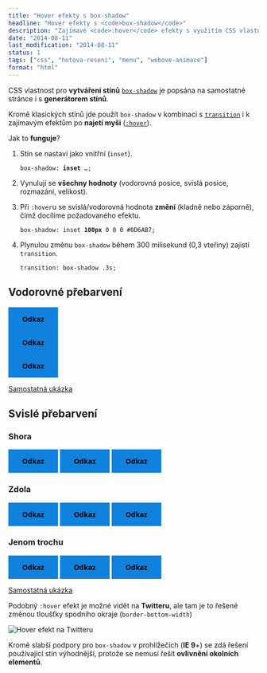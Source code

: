 ```yaml
---
title: "Hover efekty s box-shadow"
headline: "Hover efekty s <code>box-shadow</code>"
description: "Zajímavé <code>:hover</code> efekty s využitím CSS vlastnosti <code>box-shadow</code>."
date: "2014-08-11"
last_modification: "2014-08-11"
status: 1
tags: ["css", "hotova-reseni", "menu", "webove-animace"]
format: "html"
---
```


<p>CSS vlastnost pro <b>vytváření stínů</b> <a href="/box-shadow"><code>box-shadow</code></a> je popsána na samostatné stránce i s <b>generátorem stínů</b>.</p>

<p>Kromě klasických stínů jde použít <code>box-shadow</code> v kombinaci s <a href="/transition"><code>transition</code></a> i k zajímavým efektům po <b>najetí myši</b> (<a href="/css-selektory#uzivatelske-akce"><code>:hover</code></a>).</p>

<p>Jak to <b>funguje</b>?</p>

<ol>
  <li>
    <p>Stín se nastaví jako vnitřní (<code>inset</code>).</p>
    <pre><code>box-shadow: <b>inset</b> …;</code></pre>
  </li>
  <li>
    <p>Vynulují se <b>všechny hodnoty</b> (vodorovná posice, svislá posice, rozmazání, velikost).</p>
    
  </li>
  
  <li>
    <p>Při <code>:hover</code>u se svislá/vodorovná hodnota <b>změní</b> (kladně nebo záporně), čímž docílíme požadovaného efektu.</p>
    <pre><code>box-shadow: inset <b>100px</b> 0 0 0 #0D6AB7;</code></pre>
  </li>
  
  <li>
    <p>Plynulou změnu <code>box-shadow</code> během 300 milisekund (0,3 vteřiny) zajistí <code>transition</code>.</p>
    <pre><code>transition: box-shadow .3s;</code></pre>
  </li>
</ol>


<h2 id="vodorovne">Vodorovné přebarvení</h2>

<div class="live">
<style>
.vodorovne a {
    display: block;
    font-family: Segoe UI;
    color: #000;
    font-weight: bold;
    padding: 1em 0;
    width: 100px;
    text-align: center;
    text-decoration: none;
    background: #1081DD;
    transition: color .3s, box-shadow .3s;
    box-shadow: inset 0px 0 0 0 #0D6AB7;
}

.vodorovne a:hover {
    box-shadow: inset 100px 0 0 0 #0D6AB7;
    color: #fff;
    background: #1081DD;
}
</style>
  <div class="vodorovne">
    <a href="">Odkaz</a>
    <a href="">Odkaz</a>
    <a href="">Odkaz</a>      
  </div>
</div>

<p><a href="http://kod.djpw.cz/oxeb">Samostatná ukázka</a></p>



<h2 id="svisle">Svislé přebarvení</h2>


<h3 id="shora">Shora</h3>
<div class="live">
<style>
.svisle a {
    display: inline-block;
    font-family: Segoe UI;
    color: #000;
    font-weight: bold;
    padding: 1em 0;
    width: 100px;
    text-align: center;
    text-decoration: none;
    background: #1081DD;
    transition: color .3s, box-shadow .3s;
    box-shadow: inset 0px 0 0 0 #0D6AB7;
}

.svisle a:hover {
    box-shadow: inset 0 70px 0 0 #0D6AB7;
    color: #fff;
    background: #1081DD;
}
</style>
  <div class="svisle">
    <a href="">Odkaz</a>
    <a href="">Odkaz</a>
    <a href="">Odkaz</a>      
  </div>
</div>


<h3 id="zdola">Zdola</h3>

<div class="live">
<style>
.svisle-nahoru a {
    display: inline-block;
    font-family: Segoe UI;
    color: #000;
    font-weight: bold;
    padding: 1em 0;
    width: 100px;
    text-align: center;
    text-decoration: none;
    background: #1081DD;
    transition: color .3s, box-shadow .3s;
    box-shadow: inset 0px 0 0 0 #0D6AB7;
}

.svisle-nahoru a:hover {
    box-shadow: inset 0 -70px 0 0 #0D6AB7;
    color: #fff;
    background: #1081DD;
}
</style>
  <div class="svisle-nahoru">
    <a href="">Odkaz</a>
    <a href="">Odkaz</a>
    <a href="">Odkaz</a>      
  </div>
</div>


<h3 id="trochu">Jenom trochu</h3>

<div class="live">
<style>
.svisle-nahoru-malo a {
    display: inline-block;
    font-family: Segoe UI;
    color: #000;
    font-weight: bold;
    padding: 1em 0;
    width: 100px;
    text-align: center;
    text-decoration: none;
    background: #1081DD;
    transition: color .3s, box-shadow .3s;
    box-shadow: inset 0px 0 0 0 #0D6AB7;
}

.svisle-nahoru-malo a:hover {
    box-shadow: inset 0 -10px 0 0 #0D6AB7;
    color: #fff;
    background: #1081DD;
}
</style>
  <div class="svisle-nahoru-malo">
    <a href="">Odkaz</a>
    <a href="">Odkaz</a>
    <a href="">Odkaz</a>      
  </div>
</div>

<p><a href="http://kod.djpw.cz/oxeb">Samostatná ukázka</a></p>

<p>Podobný <code>:hover</code> efekt je možné vidět na <b>Twitteru</b>, ale tam je to řešené změnou tloušťky spodního okraje (<code>border-bottom-width</code>)</p>

<p><img src="/files/hover-efekty-box-shadow/twitter.gif" alt="Hover efekt na Twitteru" class="border"></p>

<p>Kromě slabší podpory pro <code>box-shadow</code> v prohlížečích (<b>IE 9</b>+) se zdá řešení používající stín výhodnější, protože se nemusí řešit <b>ovlivnění okolních elementů</b>.</p>